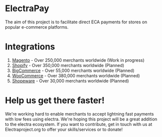 # ElectraPay

The aim of this project is to facilitate direct ECA payments for stores on popular e-commerce platforms.

# Integrations

1. [Magento](https://magento.com/) - Over 250,000 merchants worldwide (Work in progress)
2. [Shopify](https://www.shopify.com.au/) - Over 350,000 merchants worldwide (Planned)
3. [BigCommerce](https://www.bigcommerce.com.au/) - Over 55,000 merchants worldwide (Planned)
4. [WooCommerce](https://woocommerce.com/) - Over 380,000 merchants worldwide (Planned)
5. [Shopeware](https://shopware.com/) - Over 30,000 merchants worldwide (Planned)

# Help us get there faster!

We're working hard to enable merchants to accept lightning fast payments with low fees using electra. We're hoping this project will be a great addition to the electra ecosystem. If you want to contribute, get in touch with us at Electraproject.org to offer your skills/services or to donate!
